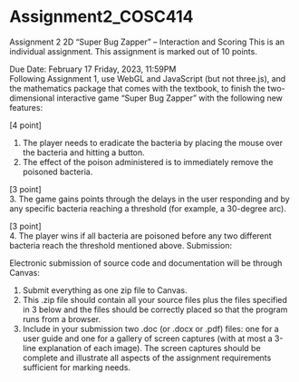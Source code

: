 # Assignment2_COSC414
Assignment 2 
2D “Super Bug Zapper” – Interaction and Scoring 
 This is an individual assignment. This assignment is marked out of 10 points.  
 
Due Date: February 17 Friday, 2023, 11:59PM  
Following Assignment 1, use WebGL and JavaScript (but not three.js), and the mathematics 
package that comes with the textbook, to finish the two-dimensional interactive game “Super 
Bug Zapper” with the following new features: 
 
[4 point]  
1. The player needs to eradicate the bacteria by placing the mouse over the bacteria and 
hitting a button. 
2. The effect of the poison administered is to immediately remove the poisoned bacteria. 
 
[3 point]  
3. The game gains points through the delays in the user responding and by any specific 
bacteria reaching a threshold (for example, a 30-degree arc). 
 
[3 point]  
4. The player wins if all bacteria are poisoned before any two different bacteria reach the 
threshold mentioned above. 
Submission: 
 
Electronic submission of source code and documentation will be through Canvas: 
1. Submit everything as one zip file to Canvas. 
2. This .zip file should contain all your source files plus the files specified in 3 below and the 
files should be correctly placed so that the program runs from a browser. 
3. Include in your submission two .doc (or .docx or .pdf) files: one for a user guide and one 
for  a  gallery  of  screen  captures  (with  at  most  a  3-line  explanation  of  each  image).  The 
screen captures should be complete and illustrate all aspects of the assignment 
requirements sufficient for marking needs. 
